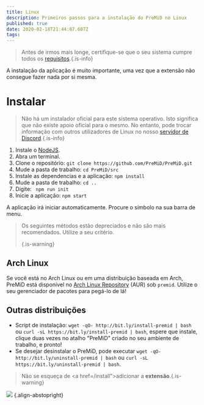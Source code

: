```yaml
---
title: Linux
description: Primeiros passos para a instalação do PreMiD no Linux
published: true
date: 2020-02-18T21:44:07.607Z
tags: 
---
```


> Antes de irmos mais longe, certifique-se que o seu sistema cumpre todos os [requisitos](/install/requirements).{.is-info}

A instalação da aplicação é muito importante, uma vez que a extensão não consegue fazer nada por si mesma.

# Instalar
> Não há um instalador oficial para este sistema operativo. Isto significa que não existe apoio oficial para o mesmo. No entanto, pode trocar informação com outros utilizadores de Linux no nosso [servidor de Discord](https://discord.gg/premid/).{.is-info}

1. Instale o [NodeJS](https://nodejs.org/en/).
2. Abra um terminal.
3. Clone o repositório: `git clone https://github.com/PreMiD/PreMiD.git`
4. Mude a pasta de trabalho: `cd PreMiD/src`
5. Instale as dependencias e a aplicação: `npm install`
6. Mude a pasta de trabalho: `cd ..`
7. Digite: ` npm run init`
8. Inicie a aplicação: `npm start`

A aplicação irá iniciar automaticamente. Procure o símbolo na sua barra de menu.

> Os seguintes métodos estão depreciados e não são mais recomendados. Utilize a seu critério. 
> 
> {.is-warning}

## Arch Linux
Se você está no Arch Linux ou em uma distribuição baseada em Arch, PreMiD está disponível no [Arch Linux Repository](https://aur.archlinux.org/packages/premid/) (AUR) sob `premid`. Utilize o seu gerenciador de pacotes para pegá-lo de lá!

## Outras distribuições
- Script de instalação: `wget -qO- http://bit.ly/install-premid | bash` ou `curl -sL https://bit.ly/install-premid | bash`, espere que instale, clique duas vezes no atalho "PreMiD" criado no seu ambiente de trabalho, e pronto!
- Se desejar desinstalar o PreMiD, pode executar `wget -qO- http://bit.ly/uninstall-premid | bash` ou `curl -sL https://bit.ly/uninstall-premid | bash`.

> Não se esqueça de <a href=/install">adicionar a **extensão**</a>.{.is-warning}

![](https://a.icons8.com/TqgWTTfw/Oy7xHF/svg.svg) {.align-abstopright}